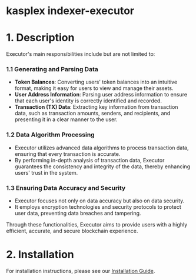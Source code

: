 # kasplex indexer-executor

# 1. Description
Executor's main responsibilities include but are not limited to:

### 1.1 Generating and Parsing Data

- **Token Balances**: Converting users' token balances into an intuitive format, making it easy for users to view and manage their assets.
- **User Address Information**: Parsing user address information to ensure that each user's identity is correctly identified and recorded.
- **Transaction (TX) Data**: Extracting key information from transaction data, such as transaction amounts, senders, and recipients, and presenting it in a clear manner to the user.

### 1.2 Data Algorithm Processing

- Executor utilizes advanced data algorithms to process transaction data, ensuring that every transaction is accurate.
- By performing in-depth analysis of transaction data, Executor guarantees the consistency and integrity of the data, thereby enhancing users' trust in the system.

### 1.3 Ensuring Data Accuracy and Security

- Executor focuses not only on data accuracy but also on data security.
- It employs encryption technologies and security protocols to protect user data, preventing data breaches and tampering.

Through these functionalities, Executor aims to provide users with a highly efficient, accurate, and secure blockchain experience.

# 2. Installation
For installation instructions, please see our [Installation Guide](INSTALLATION.md).
